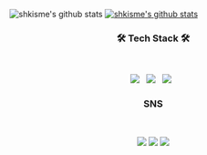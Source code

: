 
![shkisme's github stats](https://github-readme-stats.vercel.app/api?username=shkisme&show_icons=true)
[![shkisme's github stats](https://github-readme-stats.vercel.app/api/top-langs/?username=shkisme&show_icons=true&hide_border=true&title_color=004386&icon_color=004386&layout=compact)](https://github.com/shkisme)


<h3 align="center"><b>🛠 Tech Stack 🛠</b></h3>
</br>
<p align="center">
<img src="https://img.shields.io/badge/HTML5-E34F26?style=flat-square&logo=HTML5&logoColor=white"/></a> &nbsp
<img src="https://img.shields.io/badge/CSS3-1572B6?style=flat-square&logo=CSS3&logoColor=white"/></a> &nbsp
<img src="https://img.shields.io/badge/c++-00599C?style=flat-square&logo=c%2B%2B&logoColor=white"/></a> &nbsp



<h3 align="center"><b> SNS </b></h3>
</br>
<p align="center">
<a href="https://twitter.com/Borum_isme" target="_blank"><img src="https://img.shields.io/badge/Twitter-1DA1F2?style=flat-square&logo=Twitter&logoColor=white"/></a>
<a href="https://brilliantcse.tistory.com/" target="_blank"><img src="https://img.shields.io/badge/Tistory-FFCD00?style=flat-square&logo=Tistory&logoColor=white"/></a>
<a href="https://www.instagram.com/shk_isme/" target="_blank"><img src="https://img.shields.io/badge/Instagram-E4405F?style=flat-square&logo=Instagram&logoColor=white"/></a>

<!--
**shkisme/shkisme** is a ✨ _special_ ✨ repository because its `README.md` (this file) appears on your GitHub profile.

Here are some ideas to get you started:

- 🔭 I’m currently working on ...
- 🌱 I’m currently learning ...
- 👯 I’m looking to collaborate on ...
- 🤔 I’m looking for help with ...
- 💬 Ask me about ...
- 📫 How to reach me: ...
- 😄 Pronouns: ...
- ⚡ Fun fact: ...
-->
